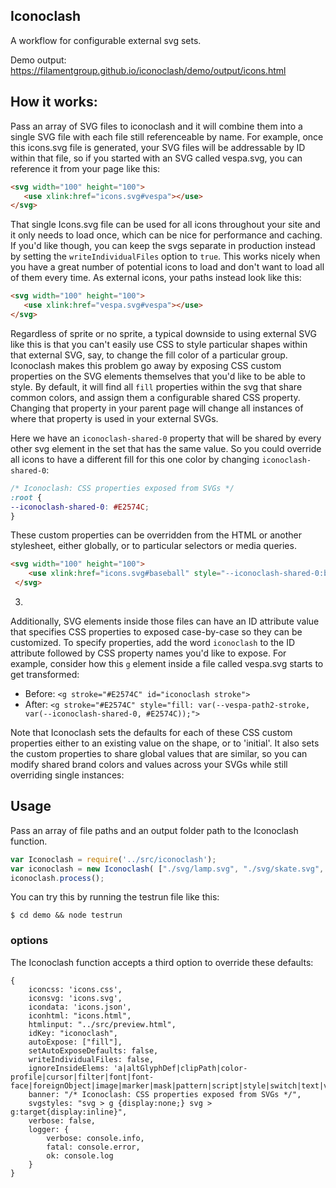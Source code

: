 ## Iconoclash

A workflow for configurable external svg sets.

Demo output: https://filamentgroup.github.io/iconoclash/demo/output/icons.html 


## How it works:

Pass an array of SVG files to iconoclash and it will combine them into a single SVG file with each file still referenceable by name. For example, once this icons.svg file is generated, your SVG files will be addressable by ID within that file, so if you started with an SVG called vespa.svg, you can reference  it from your page like this:

 ```html
<svg width="100" height="100">
    <use xlink:href="icons.svg#vespa"></use>
 </svg>
```

That single Icons.svg file can be used for all icons throughout your site and it only needs to load once, which can be nice for performance and caching. If you'd like though, you can keep the svgs separate in production instead by setting the `writeIndividualFiles` option to `true`. This works nicely when you have a great number of potential icons to load and don't want to load all of them every time. As external icons, your paths instead look like this:

 ```html
<svg width="100" height="100">
    <use xlink:href="vespa.svg#vespa"></use>
 </svg>
```


Regardless of sprite or no sprite, a typical downside to using external SVG like this is that you can't easily use CSS to style particular shapes within that external SVG, say, to change the fill color of a particular group. Iconoclash makes this problem go away by exposing CSS custom properties on the SVG elements themselves that you'd like to be able to style. By default, it will find all `fill` properties within the svg that share common colors, and assign them a configurable shared CSS property. Changing that property in your parent page will change all instances of where that property is used in your external SVGs.

Here we have an `iconoclash-shared-0` property that will be shared by every other svg element in the set that has the same value. So you could override all icons to have a different fill for this one color by changing `iconoclash-shared-0`:

``` css
/* Iconoclash: CSS properties exposed from SVGs */
:root {
--iconoclash-shared-0: #E2574C;
}
```

These custom properties can be overridden from the HTML or another stylesheet, either globally, or to particular selectors or media queries.

```html
<svg width="100" height="100">
    <use xlink:href="icons.svg#baseball" style="--iconoclash-shared-0:blue;"></use>
 </svg>
 ```

3.
Additionally, SVG elements inside those files can have an ID attribute value that specifies CSS properties to exposed case-by-case so they can be customized. To specify properties, add the word `iconoclash` to the ID attribute followed by CSS property names you'd like to expose. For example, consider how this `g` element inside a file called vespa.svg starts to get transformed:

 - Before:  `<g stroke="#E2574C" id="iconoclash stroke">`
 - After:   `<g stroke="#E2574C" style="fill: var(--vespa-path2-stroke, var(--iconoclash-shared-0, #E2574C));">`

Note that Iconoclash sets the defaults for each of these CSS custom properties either to an existing value on the shape, or to 'initial'. It also sets the custom properties to share global values that are similar, so you can modify shared brand colors and values across your SVGs while still overriding single instances:




## Usage

Pass an array of file paths and an output folder path to the  Iconoclash function.

```js 
var Iconoclash = require('../src/iconoclash');
var iconoclash = new Iconoclash( ["./svg/lamp.svg", "./svg/skate.svg", "./svg/vespa.svg"], "./output/" );
iconoclash.process();
```

You can try this by running the testrun file like this:

```
$ cd demo && node testrun
```

### options

The Iconoclash function accepts a third option to override these defaults:

```
{
    iconcss: 'icons.css',
    iconsvg: 'icons.svg',
    icondata: 'icons.json',
    iconhtml: "icons.html",
    htmlinput: "../src/preview.html",
    idKey: "iconoclash",
    autoExpose: ["fill"],
    setAutoExposeDefaults: false,
    writeIndividualFiles: false,
    ignoreInsideElems: 'a|altGlyphDef|clipPath|color-profile|cursor|filter|font|font-face|foreignObject|image|marker|mask|pattern|script|style|switch|text|view',
    banner: "/* Iconoclash: CSS properties exposed from SVGs */",
    svgstyles: "svg > g {display:none;} svg > g:target{display:inline}",
    verbose: false,
    logger: {
        verbose: console.info,
        fatal: console.error,
        ok: console.log
    }
}
```
